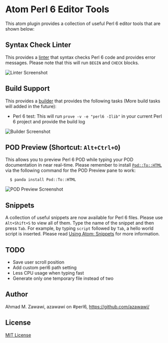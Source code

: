# Atom Perl 6 Editor Tools

This atom plugin provides a collection of useful Perl 6 editor tools that are
shown below:

## Syntax Check Linter

This provides a [linter](https://atom.io/packages/linter) that syntax checks
Perl 6 code and provides error messages. Please note that this will run `BEGIN`
and `CHECK` blocks.

![Linter Screenshot](https://raw.githubusercontent.com/azawawi/atom-perl6-editor-tools/master/atom-perl6-editor-tools-linter-screenshot.png)

## Build Support

This provides a [builder](https://atom.io/packages/build) that
provides the following tasks (More build tasks will added in the future):

- Perl 6 test: This will run ``prove -v -e "perl6 -Ilib"`` in your current Perl
6 project and provide the build log

![Builder Screenshot](https://raw.githubusercontent.com/azawawi/atom-perl6-editor-tools/master/atom-perl6-editor-tools-builder-screenshot.png)

## POD Preview (Shortcut: `Alt+Ctrl+O`)

This allows you to preview Perl 6 POD while typing your POD documentation in
near real-time. Please remember to install [`Pod::To::HTML`](
https://github.com/perl6/Pod-To-HTML) via the following command for the POD
Preview pane to work:
```
  $ panda install Pod::To::HTML
```

![POD Preview Screenshot](https://raw.githubusercontent.com/azawawi/atom-perl6-editor-tools/master/atom-perl6-editor-tools-screenshot.png)

## Snippets

A collection of useful snippets are now available for Perl 6 files. Please use
`Alt+Shift+S` to view all of them. Type the name of the snippet and then press
`Tab`. For example, by typing `script` followed by `Tab`, a hello world script
is inserted. Please read [Using Atom: Snippets](
https://atom.io/docs/latest/using-atom-snippets) for more information.

## TODO

- Save user scroll position
- Add custom perl6 path setting
- Less CPU usage when typing fast
- Generate only one temporary file instead of two

## Author

Ahmad M. Zawawi, azawawi on #perl6, https://github.com/azawawi/

## License

[MIT License](LICENSE.md)
